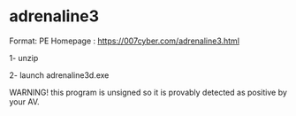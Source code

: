 # adrenaline3


Format: PE
Homepage : https://007cyber.com/adrenaline3.html

1- unzip

2- launch adrenaline3d.exe

WARNING! this program is unsigned so it is provably detected as positive by your AV.
